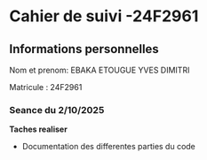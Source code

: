 # Cahier de suivi -24F2961

## Informations personnelles

Nom et prenom: EBAKA ETOUGUE YVES DIMITRI

Matricule : 24F2961

### Seance du 2/10/2025

**Taches realiser** 

- Documentation des differentes parties du code 

